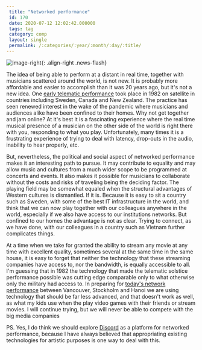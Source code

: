 ```yaml
---
 title: "Networked performance"
 id: 170
 date: 2020-07-12 12:02:42.000000
 tags: tag
 category: comp
 layout: single
 permalink: /:categories/:year/:month/:day/:title/
---
```

![image-right](/assets/images/){: .align-right .news-flash}



The idea of being able to perform at a distant in real time, together with musicians scattered around the world, is not new. It is probably more affordable and easier to accomplish than it was 20 years ago, but it's not a new idea. One <a href="https://www.nytimes.com/1982/06/22/arts/druids-mark-solstice-euphoniously.html">early telematic performance</a> took place in 1982  on satellite in countries including Sweden, Canada and New Zealand. The practice has seen renewed interest in the wake of the pandemic where musicians and audiences alike have been confined to their homes. Why not get together and jam online? At it's best it is a fascinating experience where the real time musical presence of a musician on the other side of the world is right there with you, responding to what you play. Unfortunately, many times it is a frustrating experience of trying to deal with latency, drop-outs in the audio, inability to hear properly, etc. 





But, nevertheless, the political and social aspect of networked performance makes it an interesting path to pursue. It may contribute to equality and may allow music and cultures from a much wider scope to be programmed at concerts and events. It also makes it possible for musicians to collaborate without the costs and risks of traveling being the deciding factor. The playing field may be somewhat equaled when the structural advantages of Western cultures is dismantled. If it is. Because it is easy to sit a country such as Sweden, with some of the best IT infrastructure in the world, and think that we can now play together with our colleagues anywhere in the world, especially if we also have access to our institutions networks. But confined to our homes the advantage is not as clear. Trying to connect, as we have done, with our colleagues in a country such as Vietnam further complicates things.





At a time when we take for granted the ability to stream any movie at any time with excellent quality, sometimes several at the same time in the same house, it is easy to forget that neither the technology that these streaming companies have access to, nor the bandwidth, is equally accessible to all. I'm guessing that in 1982 the technology that made the telematic solstice performance possible was cutting edge comparable only to what otherwise only the military had access to. In preparing for <a href="https://www.facebook.com/events/1257711667893440">today's network performance</a> between Vancouver, Stockholm and Hanoi we are using technology that should be far less advanced, and that doesn't work as well, as what my kids use when the play video games with their friends or stream movies. I will continue trying, but we will never be able to compete with the big media companies





PS. Yes, I do think we should explore <a href="https://discord.com/">Discord</a> as a platform for networked performance, because I have always believed that appropriating existing technologies for artistic purposes is one way to deal with this.


</div>
<div id="postamble" class="status">

